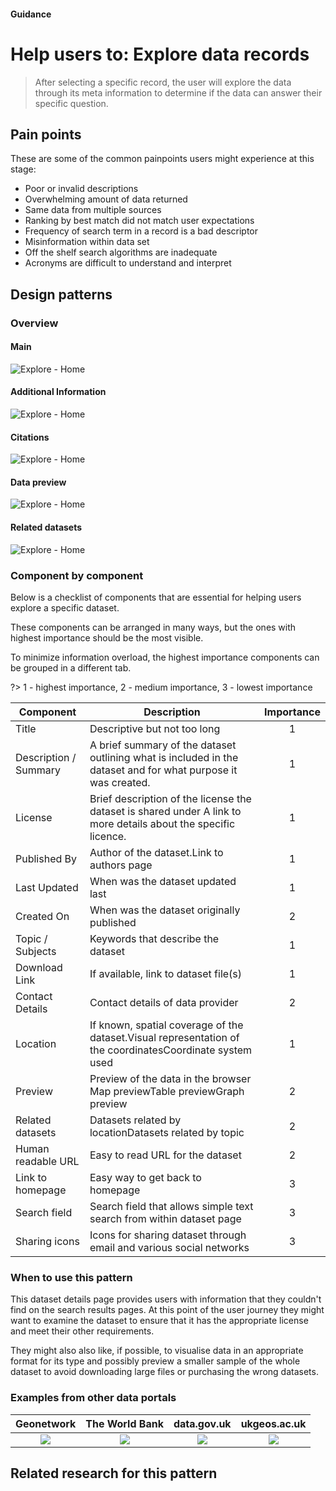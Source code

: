 #### Guidance
# Help users to: Explore data records

> After selecting a specific record, the user will explore the data through its meta information to determine if the data can answer their specific question.

## Pain points

These are some of the common painpoints users might experience at this stage:

* Poor or invalid descriptions
* Overwhelming amount of data returned
* Same data from multiple sources
* Ranking by best match did not match user expectations
* Frequency of search term in a record is a bad descriptor
* Misinformation within data set
* Off the shelf search algorithms are inadequate
* Acronyms are difficult to understand and interpret

## Design patterns

### Overview

<!-- tabs:start -->

#### **Main**

![Explore - Home](../_media/stage-4-explore/explore-home.png)

#### **Additional Information**

![Explore - Home](../_media/stage-4-explore/explore-additional.png)

#### **Citations**

![Explore - Home](../_media/stage-4-explore/explore-citations.png)

#### **Data preview**

![Explore - Home](../_media/stage-4-explore/explore-preview.png)

#### **Related datasets**

![Explore - Home](../_media/stage-4-explore/explore-related.png)

<!-- tabs:end -->



### Component by component 

Below is a checklist of components that are essential for helping users explore a specific dataset.

These components can be arranged in many ways, but the ones with highest importance should be the most visible.

To minimize information overload, the highest importance components can be grouped in a different tab.

?> 1 - highest importance, 2 - medium importance, 3 - lowest importance

<!-- Table of component start -->

| Component             | Description                                                                                                     | Importance |
|-----------------------|-----------------------------------------------------------------------------------------------------------------|:----------:|
| Title                 | Descriptive but not too long                                                                                    |     1      |
| Description / Summary | A brief summary of the dataset outlining what is included in the dataset and for what purpose it was created.   |     1      |
| License               | Brief description of the license the dataset is shared under A link to more details about the specific licence. |     1      |
| Published By          | Author of the dataset.Link to authors page                                                                      |     1      |
| Last Updated          | When was the dataset updated last                                                                               |     1      |
| Created On            | When was the dataset originally published                                                                       |     2      |
| Topic / Subjects      | Keywords that describe the dataset                                                                              |     1      |
| Download Link         | If available, link to dataset file(s)                                                                           |     1      |
| Contact Details       | Contact details of data provider                                                                                |     2      |
| Location              | If known, spatial coverage of the dataset.Visual representation of the coordinatesCoordinate system used        |     1      |
| Preview               | Preview of the data in the browser Map previewTable previewGraph preview                                        |     2      |
| Related datasets      | Datasets related by locationDatasets related by topic                                                           |     2      |
| Human readable URL    | Easy to read URL for the dataset                                                                                |     2      |
| Link to homepage      | Easy way to get back to homepage                                                                                |     3      |
| Search field          | Search field that allows simple text search from within dataset page                                            |     3      |
| Sharing icons         | Icons for sharing dataset through email and various social networks                                             |     3      |

<!-- Table of components end -->

### When to use this pattern

This dataset details page provides users with information that they couldn't find on the search results pages. At this point of the user journey they might want to examine the dataset to ensure that it has the appropriate license and meet their other requirements. 

They might also also like, if possible, to visualise data in an appropriate format for its type and possibly preview a smaller sample of the whole dataset to avoid downloading large files or purchasing the wrong datasets.

### Examples from other data portals

Geonetwork    |  The World Bank         |  data.gov.uk   |  ukgeos.ac.uk  
:------------------:|:------------------------:|  :------------------------:| :------------------------:| 
![](../_media/stage-4-explore/example-1.png)    |  ![](../_media/stage-4-explore/example-2.png) |  ![](../_media/stage-4-explore/example-3.png) |  ![](../_media/stage-4-explore/example-4.png)

## Related research for this pattern

